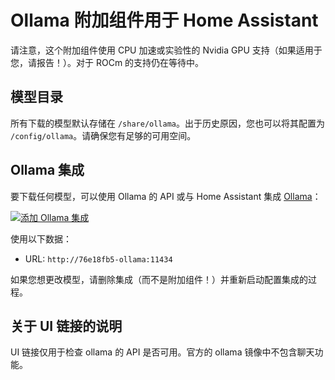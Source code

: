 # Ollama 附加组件用于 Home Assistant

请注意，这个附加组件使用 CPU 加速或实验性的 Nvidia GPU 支持（如果适用于您，请报告！）。对于 ROCm 的支持仍在等待中。

## 模型目录

所有下载的模型默认存储在 `/share/ollama`。出于历史原因，您也可以将其配置为 `/config/ollama`。请确保您有足够的可用空间。

## Ollama 集成

要下载任何模型，可以使用 Ollama 的 API 或与 Home Assistant 集成 [Ollama](https://www.home-assistant.io/integrations/ollama/)：

[![添加 Ollama 集成](https://my.home-assistant.io/badges/brand.svg)](https://my.home-assistant.io/redirect/config_flow_start/?domain=ollama)

使用以下数据：

- URL: `http://76e18fb5-ollama:11434`

如果您想更改模型，请删除集成（而不是附加组件！）并重新启动配置集成的过程。

## 关于 UI 链接的说明

UI 链接仅用于检查 ollama 的 API 是否可用。官方的 ollama 镜像中不包含聊天功能。